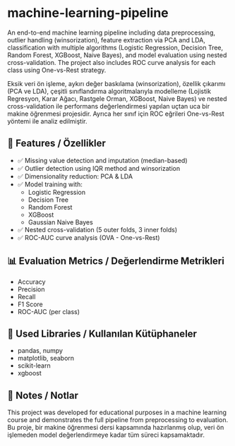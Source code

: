 # machine-learning-pipeline

An end-to-end machine learning pipeline including data preprocessing, outlier handling (winsorization), feature extraction via PCA and LDA, classification with multiple algorithms (Logistic Regression, Decision Tree, Random Forest, XGBoost, Naive Bayes), and model evaluation using nested cross-validation. The project also includes ROC curve analysis for each class using One-vs-Rest strategy.

Eksik veri ön işleme, aykırı değer baskılama (winsorization), özellik çıkarımı (PCA ve LDA), çeşitli sınıflandırma algoritmalarıyla modelleme (Lojistik Regresyon, Karar Ağacı, Rastgele Orman, XGBoost, Naive Bayes) ve nested cross-validation ile performans değerlendirmesi yapılan uçtan uca bir makine öğrenmesi projesidir. Ayrıca her sınıf için ROC eğrileri One-vs-Rest yöntemi ile analiz edilmiştir.

## 🚀 Features / Özellikler

- ✅ Missing value detection and imputation (median-based)
- ✅ Outlier detection using IQR method and winsorization
- ✅ Dimensionality reduction: PCA & LDA
- ✅ Model training with:
  - Logistic Regression
  - Decision Tree
  - Random Forest
  - XGBoost
  - Gaussian Naive Bayes
- ✅ Nested cross-validation (5 outer folds, 3 inner folds)
- ✅ ROC-AUC curve analysis (OVA - One-vs-Rest)

## 📊 Evaluation Metrics / Değerlendirme Metrikleri

- Accuracy
- Precision
- Recall
- F1 Score
- ROC-AUC (per class)


## 🧠 Used Libraries / Kullanılan Kütüphaneler

- pandas, numpy
- matplotlib, seaborn
- scikit-learn
- xgboost

## 📌 Notes / Notlar

This project was developed for educational purposes in a machine learning course and demonstrates the full pipeline from preprocessing to evaluation.  
Bu proje, bir makine öğrenmesi dersi kapsamında hazırlanmış olup, veri ön işlemeden model değerlendirmeye kadar tüm süreci kapsamaktadır.





